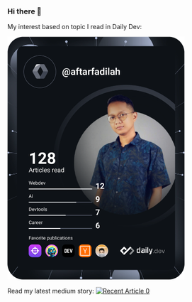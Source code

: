### Hi there 👋

My interest based on topic I read in Daily Dev:

<a href="https://app.daily.dev/aftarfadilah"><img src="https://github.com/aftarfadilah/aftarfadilah/blob/main/devcard.svg" width="400" alt="Aftar Fadilah's Dev Card"/></a>

Read my latest medium story:
<a target="_blank" href="https://github-readme-medium-recent-article.vercel.app/medium/@aftarfadilah/0"><img src="https://github-readme-medium-recent-article.vercel.app/medium/@aftarfadilah/0" alt="Recent Article 0"> 

<!--
**aftarfadilah/aftarfadilah** is a ✨ _special_ ✨ repository because its `README.md` (this file) appears on your GitHub profile.

Here are some ideas to get you started:

- 🔭 I’m currently working on ...
- 🌱 I’m currently learning ...
- 👯 I’m looking to collaborate on ...
- 🤔 I’m looking for help with ...
- 💬 Ask me about ...
- 📫 How to reach me: ...
- 😄 Pronouns: ...
- ⚡ Fun fact: ...
-->
